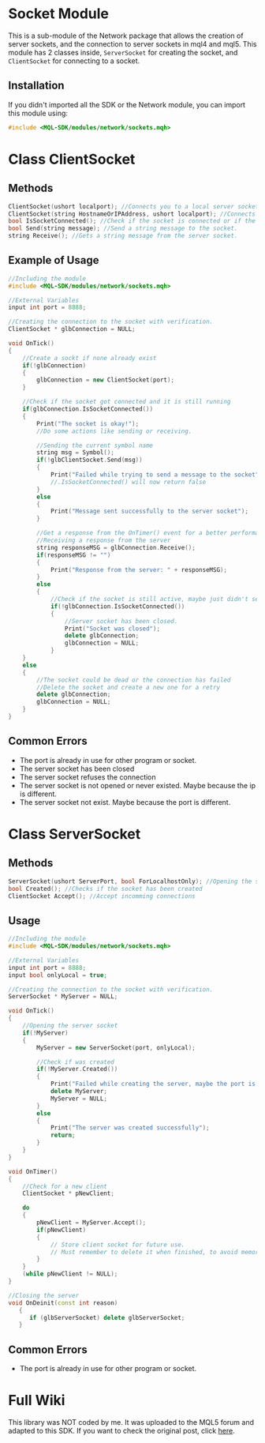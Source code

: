 # Socket Module
This is a sub-module of the Network package that allows the creation of server sockets, and the connection to server sockets in mql4 and mql5.
This module has 2 classes inside, `ServerSocket` for creating the socket, and `ClientSocket` for connecting to a socket.

## Installation
If you didn't imported all the SDK or the Network module, you can import this module using:
```cpp
#include <MQL-SDK/modules/network/sockets.mqh>
```

# Class ClientSocket
## Methods
```cpp
ClientSocket(ushort localport); //Connects you to a local server socket
ClientSocket(string HostnameOrIPAddress, ushort localport); //Connects you to an online server socket.
bool IsSocketConnected(); //Check if the socket is connected or if the connection was closed or failed.
bool Send(string message); //Send a string message to the socket.
string Receive(); //Gets a string message from the server socket.
```

## Example of Usage
```cpp
//Including the module
#include <MQL-SDK/modules/network/sockets.mqh>

//External Variables
input int port = 8888;

//Creating the connection to the socket with verification.
ClientSocket * glbConnection = NULL;

void OnTick()
{
    //Create a sockt if none already exist
    if(!glbConnection)
    {
        glbConnection = new ClientSocket(port);
    }

    //Check if the socket got connected and it is still running
    if(glbConnection.IsSocketConnected())
    {
        Print("The socket is okay!");
        //Do some actions like sending or receiving.

        //Sending the current symbol name
        string msg = Symbol();
        if(!glbClientSocket.Send(msg))
        {
            Print("Failed while trying to send a message to the socket");
            //.IsSocketConnected() will now return false
        }
        else
        {
            Print("Message sent successfully to the server socket");
        }

        //Get a response from the OnTimer() event for a better performance
        //Receiving a response from the server
        string responseMSG = glbConnection.Receive();
        if(responseMSG != "")
        {
            Print("Response from the server: " + responseMSG);
        }
        else
        {
            //Check if the socket is still active, maybe just didn't send anything, or could be dead already
            if(!glbConnection.IsSocketConnected())
            {
                //Server socket has been closed.
                Print("Socket was closed");
                delete glbConnection;
                glbConnection = NULL;
            }
    }
    else
    {
        //The socket could be dead or the connection has failed
        //Delete the socket and create a new one for a retry
        delete glbConnection;
        glbConnection = NULL;
    }
}
```

## Common Errors
* The port is already in use for other program or socket.
* The server socket has been closed
* The server socket refuses the connection
* The server socket is not opened or never existed. Maybe because the ip is different.
* The server socket not exist. Maybe because the port is different.

# Class ServerSocket
## Methods
```cpp
ServerSocket(ushort ServerPort, bool ForLocalhostOnly); //Opening the server socket.
bool Created(); //Checks if the socket has been created
ClientSocket Accept(); //Accept incomming connections
```

## Usage
```cpp
//Including the module
#include <MQL-SDK/modules/network/sockets.mqh>

//External Variables
input int port = 8888;
input bool onlyLocal = true;

//Creating the connection to the socket with verification.
ServerSocket * MyServer = NULL;

void OnTick()
{
    //Opening the server socket
    if(!MyServer)
    {
        MyServer = new ServerSocket(port, onlyLocal);

        //Check if was created
        if(!MyServer.Created())
        {
            Print("Failed while creating the server, maybe the port is already in use");
            delete MyServer;
            MyServer = NULL;
        }
        else
        {
            Print("The server was created successfully");
            return;
        }
    }
}

void OnTimer()
{
    //Check for a new client
    ClientSocket * pNewClient;

    do 
    {
        pNewClient = MyServer.Accept();
        if(pNewClient)
        {
            // Store client socket for future use.
            // Must remember to delete it when finished, to avoid memory leaks.
        }
    }
    (while pNewClient != NULL);
}

//Closing the server
void OnDeinit(const int reason)
   {
      if (glbServerSocket) delete glbServerSocket;
   }
```

## Common Errors
* The port is already in use for other program or socket.

# Full Wiki
This library was NOT coded by me. It was uploaded to the MQL5 forum and adapted to this SDK. If you want to check the original post, click [here](https://www.mql5.com/en/blogs/post/706665).